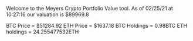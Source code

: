 Welcome to the Meyers Crypto Portfolio Value tool. 
As of 02/25/21 at 10:27:16 our valuation is $89969.8 

BTC Price = $51284.92
 ETH Price = $1637.18
BTC Holdings = 0.98BTC
 ETH holdings = 24.255477532ETH 
